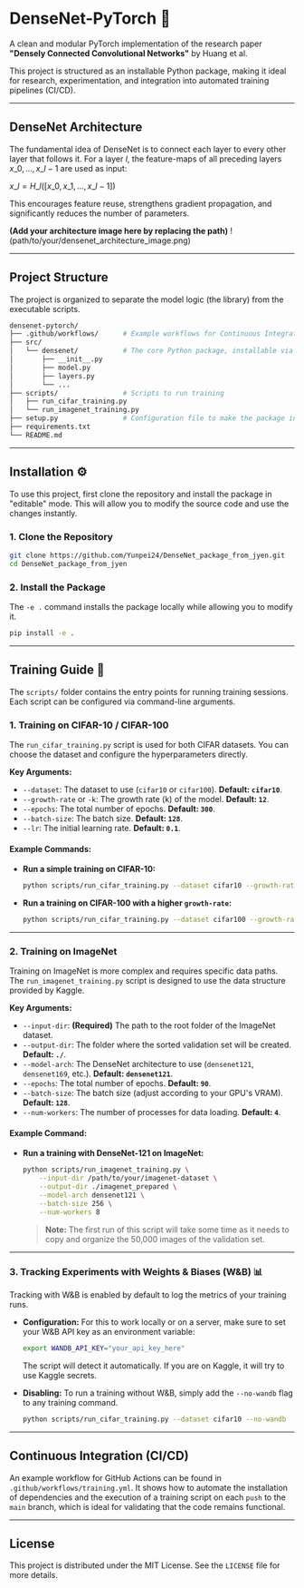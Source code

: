 # DenseNet-PyTorch 🚀

A clean and modular PyTorch implementation of the research paper **"Densely Connected Convolutional Networks"** by Huang et al.

This project is structured as an installable Python package, making it ideal for research, experimentation, and integration into automated training pipelines (CI/CD).

-----

## DenseNet Architecture

The fundamental idea of DenseNet is to connect each layer to every other layer that follows it. For a layer $l$, the feature-maps of all preceding layers $x\_0, ..., x\_{l-1}$ are used as input:

$x\_l = H\_l([x\_0, x\_1, ..., x\_{l-1}])$

This encourages feature reuse, strengthens gradient propagation, and significantly reduces the number of parameters.

**(Add your architecture image here by replacing the path)**
\!(path/to/your/densenet\_architecture\_image.png)

-----

## Project Structure

The project is organized to separate the model logic (the library) from the executable scripts.

```bash
densenet-pytorch/
├── .github/workflows/      # Example workflows for Continuous Integration (CI/CD)
├── src/
│   └── densenet/           # The core Python package, installable via pip
│       ├── __init__.py
│       ├── model.py
│       ├── layers.py
│       └── ...
├── scripts/                # Scripts to run training
│   ├── run_cifar_training.py
│   └── run_imagenet_training.py
├── setup.py                # Configuration file to make the package installable
├── requirements.txt
└── README.md
```

-----

## Installation ⚙️

To use this project, first clone the repository and install the package in "editable" mode. This will allow you to modify the source code and use the changes instantly.

### 1\. Clone the Repository

```bash
git clone https://github.com/Yunpei24/DenseNet_package_from_jyen.git
cd DenseNet_package_from_jyen
```

### 2\. Install the Package

The `-e .` command installs the package locally while allowing you to modify it.

```bash
pip install -e .
```

-----

## Training Guide 🧠

The `scripts/` folder contains the entry points for running training sessions. Each script can be configured via command-line arguments.

### 1\. Training on CIFAR-10 / CIFAR-100

The `run_cifar_training.py` script is used for both CIFAR datasets. You can choose the dataset and configure the hyperparameters directly.

**Key Arguments:**

  * `--dataset`: The dataset to use (`cifar10` or `cifar100`). **Default: `cifar10`**.
  * `--growth-rate` or `-k`: The growth rate (k) of the model. **Default: `12`**.
  * `--epochs`: The total number of epochs. **Default: `300`**.
  * `--batch-size`: The batch size. **Default: `128`**.
  * `--lr`: The initial learning rate. **Default: `0.1`**.

#### **Example Commands:**

  * **Run a simple training on CIFAR-10:**

    ```bash
    python scripts/run_cifar_training.py --dataset cifar10 --growth-rate 12 --epochs 150
    ```

  * **Run a training on CIFAR-100 with a higher `growth-rate`:**

    ```bash
    python scripts/run_cifar_training.py --dataset cifar100 --growth-rate 24 --epochs 300 --batch-size 64
    ```

-----

### 2\. Training on ImageNet

Training on ImageNet is more complex and requires specific data paths. The `run_imagenet_training.py` script is designed to use the data structure provided by Kaggle.

**Key Arguments:**

  * `--input-dir`: **(Required)** The path to the root folder of the ImageNet dataset.
  * `--output-dir`: The folder where the sorted validation set will be created. **Default: `./`**.
  * `--model-arch`: The DenseNet architecture to use (`densenet121`, `densenet169`, etc.). **Default: `densenet121`**.
  * `--epochs`: The total number of epochs. **Default: `90`**.
  * `--batch-size`: The batch size (adjust according to your GPU's VRAM). **Default: `128`**.
  * `--num-workers`: The number of processes for data loading. **Default: `4`**.

#### **Example Command:**

  * **Run a training with DenseNet-121 on ImageNet:**
    ```bash
    python scripts/run_imagenet_training.py \
        --input-dir /path/to/your/imagenet-dataset \
        --output-dir ./imagenet_prepared \
        --model-arch densenet121 \
        --batch-size 256 \
        --num-workers 8
    ```
    > **Note:** The first run of this script will take some time as it needs to copy and organize the 50,000 images of the validation set.

-----

### 3\. Tracking Experiments with Weights & Biases (W\&B) 📊

Tracking with W\&B is enabled by default to log the metrics of your training runs.

  * **Configuration:** For this to work locally or on a server, make sure to set your W\&B API key as an environment variable:

    ```bash
    export WANDB_API_KEY="your_api_key_here"
    ```

    The script will detect it automatically. If you are on Kaggle, it will try to use Kaggle secrets.

  * **Disabling:** To run a training without W\&B, simply add the `--no-wandb` flag to any training command.

    ```bash
    python scripts/run_cifar_training.py --dataset cifar10 --no-wandb
    ```

-----

## Continuous Integration (CI/CD)

An example workflow for GitHub Actions can be found in `.github/workflows/training.yml`. It shows how to automate the installation of dependencies and the execution of a training script on each `push` to the `main` branch, which is ideal for validating that the code remains functional.

-----

## License

This project is distributed under the MIT License. See the `LICENSE` file for more details.